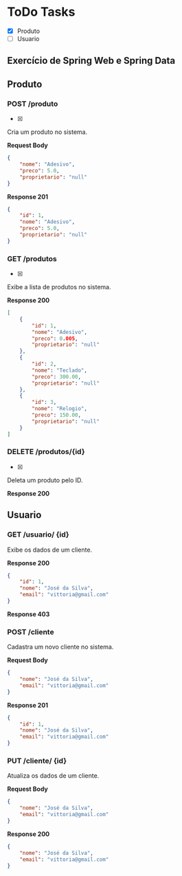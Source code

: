 # ToDo Tasks

- [X] Produto
- [ ] Usuario

## Exercício de Spring Web e Spring Data

## Produto

### POST /produto
- [X]
Cria um produto no sistema.

**Request Body**

```json
{
    "nome": "Adesivo",
    "preco": 5.0,
    "proprietario": "null" 
}
```

**Response 201**

```json
{
    "id": 1,
    "nome": "Adesivo",
    "preco": 5.0,
    "proprietario": "null" 
}
```

### GET /produtos
- [X]
Exibe a lista de produtos no sistema.

**Response 200**

```json
[
    {
        "id": 1,
        "nome": "Adesivo",
        "preco": 0.005,
        "proprietario": "null" 
    },
    {
        "id": 2,
        "nome": "Teclado",
        "preco": 300.00,
        "proprietario": "null" 
    },
    {
        "id": 3,
        "nome": "Relogio",
        "preco": 150.00,
        "proprietario": "null" 
    }
]
```

### DELETE /produtos/{id}
- [X]
Deleta um produto pelo ID.

**Response 200**


## Usuario

### GET /usuario/ {id}

Exibe os dados de um cliente.

**Response 200**

```json
{
    "id": 1,
    "nome": "José da Silva",
    "email": "vittoria@gmail.com"
}
```

**Response 403**

### POST /cliente

Cadastra um novo cliente no sistema.

**Request Body**

```json
{
    "nome": "José da Silva",
    "email": "vittoria@gmail.com"
}
```

**Response 201**

```json
{
    "id": 1,
    "nome": "José da Silva",
    "email": "vittoria@gmail.com"
}
```

### PUT /cliente/ {id}

Atualiza os dados de um cliente.

**Request Body**

```json
{
    "nome": "José da Silva",
    "email": "vittoria@gmail.com"
}
```

**Response 200**

```json
{
    "nome": "José da Silva",
    "email": "vittoria@gmail.com"
}
```

```
